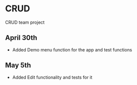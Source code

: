 # CRUD
CRUD team project
## April 30th
- Added Demo menu function for the app and test functions

## May 5th
- Added Edit functionality and tests for it
